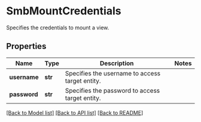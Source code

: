 # SmbMountCredentials

Specifies the credentials to mount a view.

## Properties
Name | Type | Description | Notes
------------ | ------------- | ------------- | -------------
**username** | **str** | Specifies the username to access target entity. | 
**password** | **str** | Specifies the password to access target entity. | 

[[Back to Model list]](../README.md#documentation-for-models) [[Back to API list]](../README.md#documentation-for-api-endpoints) [[Back to README]](../README.md)



